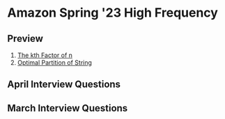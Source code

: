 # Amazon Spring '23 High Frequency

## Preview

1. [The kth Factor of n](../../solutions/1400-1499/1492.the-kth-factor-of-n/README.md)
2. [Optimal Partition of String](../../solutions/2400-2499/2405.optimal-partition-of-string/README.md)

## April Interview Questions


## March Interview Questions

